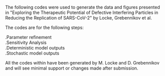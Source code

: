 The following codes were used to generate the data and figures presented in "Exploring the Therapeutic Potential of Defective Interfering
Particles in Reducing the Replication of SARS-CoV-2" by Locke, Grebennikov et al.

The codes are for the following steps:

.Parameter refinement <br />
.Sensitivity Analysis <br />
.Deterministic model outputs <br />
.Stochastic model outputs <br />

All the codes within have been generated by M. Locke and D. Grebennikov and will see minimal support or changes made after submission.
